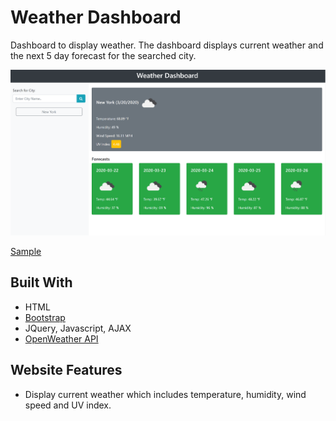 # Weather Dashboard

Dashboard to display weather. The dashboard displays current weather and the next 5 day forecast for the searched city. 

![Screenshot](website-screenshot.PNG)

[Sample](https://virus43.github.io/06-weather-dashboard/)

## Built With

* HTML
* [Bootstrap](https://getbootstrap.com/)
* JQuery, Javascript, AJAX
* [OpenWeather API](https://openweathermap.org/)

## Website Features

* Display current weather which includes temperature, humidity, wind speed and UV index.
